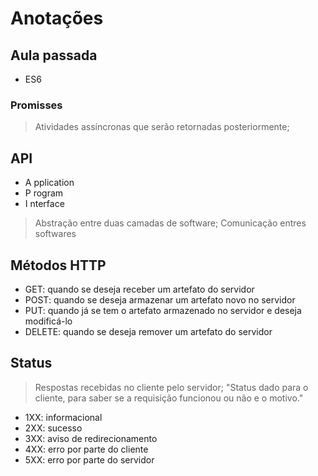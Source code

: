 # Anotações

## Aula passada

- ES6

### Promisses

>Atividades assíncronas que serão retornadas posteriormente;

## API

- A pplication
- P rogram
- I nterface
  
>Abstração entre duas camadas de software;
>Comunicação entres softwares

## Métodos HTTP

- GET: quando se deseja receber um artefato do servidor
- POST: quando se deseja armazenar um artefato novo no servidor
- PUT: quando já se tem o artefato armazenado no servidor e deseja modificá-lo
- DELETE: quando se deseja remover um artefato do servidor

## Status

> Respostas recebidas no cliente pelo servidor; "Status dado para o cliente, para saber se a requisição funcionou ou não e o motivo."

- 1XX: informacional
- 2XX: sucesso
- 3XX: aviso de redirecionamento
- 4XX: erro por parte do cliente
- 5XX: erro por parte do servidor
